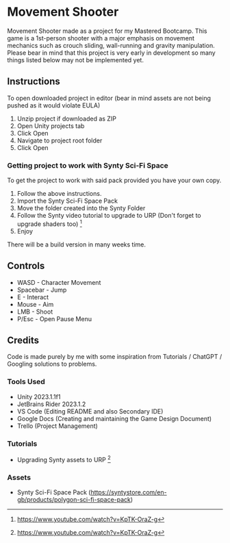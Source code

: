 # Movement Shooter
Movement Shooter made as a project for my Mastered Bootcamp. This game is a 1st-person shooter with a major emphasis on movement mechanics such as crouch sliding, wall-running and gravity manipulation.
Please bear in mind that this project is very early in development so many things listed below may not be implemented yet.

## Instructions 
To open downloaded project in editor (bear in mind assets are not being pushed as it would violate EULA)
1. Unzip project if downloaded as ZIP
2. Open Unity projects tab
3. Click Open
4. Navigate to project root folder
5. Click Open

### Getting project to work with Synty Sci-Fi Space
To get the project to work with said pack provided you have your own copy.
1. Follow the above instructions.
2. Import the Synty Sci-Fi Space Pack
3. Move the folder created into the Synty Folder
4. Follow the Synty video tutorial to upgrade to URP (Don't forget to upgrade shaders too) [^1]
5. Enjoy

There will be a build version in many weeks time.

## Controls
- WASD - Character Movement
- Spacebar - Jump
- E - Interact
- Mouse - Aim
- LMB - Shoot
- P/Esc - Open Pause Menu

## Credits
Code is made purely by me with some inspiration from Tutorials / ChatGPT / Googling solutions to problems.

### Tools Used
- Unity 2023.1.1f1
- JetBrains Rider 2023.1.2
- VS Code (Editing README and also Secondary IDE)
- Google Docs (Creating and maintaining the Game Design Document)
- Trello (Project Management)

### Tutorials
- Upgrading Synty assets to URP [^1]

### Assets
- Synty Sci-Fi Space Pack (https://syntystore.com/en-gb/products/polygon-sci-fi-space-pack)

[^1]:https://www.youtube.com/watch?v=KpTK-OraZ-g
